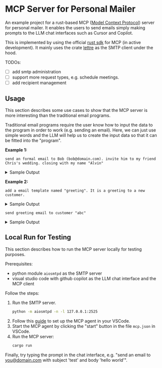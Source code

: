 # MCP Server for Personal Mailer

An example project for a rust-based MCP ([Model Context Protocol](https://modelcontextprotocol.io/introduction)) server for personal mailer. It enables the users to send emails simply making prompts to the LLM chat interfaces such as Cursor and Copilot.

This is implemented by using the official [rust sdk](https://github.com/modelcontextprotocol/rust-sdk) for MCP (in active development).
It mainly uses the crate [lettre](https://crates.io/crates/lettre) as the SMTP client under the hood.

TODOs:
- [ ] add smtp administration
- [ ] support more request types, e.g. schedule meetings.
- [ ] add recipient management

## Usage

This section describes some use cases to show that the MCP server is more interesting than the traditional email programs.


Traditional email programs require the user know how to input the data to the program in order to work (e.g. sending an email). Here, we can just use simple words and the LLM will help us to create the input data so that it can be fitted into the "program".

**Example 1:**

```text
send an formal email to Bob (bob@domain.com). invite him to my friend Chris's wedding. closing with my name "Alvin"
```

<details>
<summary>Sample Output</summary>

LLM:
```text
Email sent successfully!
```

SMTP:
```text
From: test@test.com
Subject: Invitation to Chris's Wedding
Content-Type: text/plain; charset=utf-8
To: bob@domain.com
Content-Transfer-Encoding: quoted-printable
Date: Sun, 18 May 2025 12:59:33 +0000
X-Peer: ('127.0.0.1', 58769)

Dear Bob,

I hope this message finds you well. I am writing to formally invite you to =
my friend Chris's wedding. It would be a pleasure to have you join us for t=
his special occasion.

Please let me know if you are able to attend.

Best regards,
Alvin
```

</details>


**Example 2:**

```text
add a email template named "greeting". It is a greeting to a new customer.
```

<details>
<summary>Sample Output</summary>

LLM:
```text
Email template created successfully!
```

Template:
```text
Hello {customer_name},

Welcome to our service! We are excited to have you as a new customer.

Best regards,
The Team
```

</details>

```text
send greeting email to customer "abc"
```

<details>
<summary>Sample Output</summary>

LLM:
```text
Email sent with template successfully!
```

SMTP:
```text
From: test@test.com
Subject: Welcome to our service!
Content-Type: text/plain; charset=utf-8
To: abc@abc.com
Content-Transfer-Encoding: 7bit
Date: Sun, 18 May 2025 12:28:52 +0000
X-Peer: ('127.0.0.1', 58333)

Hello abc,

Welcome to our service! We are excited to have you as a new customer.

Best regards,
The Team
```

</details>


## Local Run for Testing

This section describes how to run the MCP server locally for testing purposes. 

Prerequisites:
- python module `aiosmtpd` as the SMTP server
- visual studio code with github copilot as the LLM chat interface and the MCP client

Follow the steps:
1. Run the SMTP server.
    ```sh
    python -m aiosmtpd -n -l 127.0.0.1:2525
    ```
1. Follow this [guide](https://docs.github.com/en/copilot/customizing-copilot/extending-copilot-chat-with-mcp) to set up the MCP agent in your VSCode.
1. Start the MCP agent by clicking the "start" button in the file `mcp.json` in VSCode.
1. Run the MCP server:
    ```sh
    cargo run
    ```

Finally, try typing the prompt in the chat interface, e.g. "send an email to you@domain.com with subject 'test' and body 'hello world'".